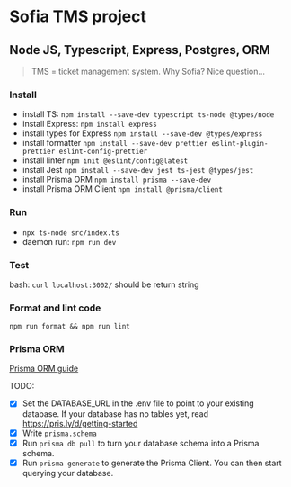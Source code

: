 # Sofia TMS project

## Node JS, Typescript, Express, Postgres, ORM

> TMS = ticket management system. Why Sofia? Nice question...

### Install

- install TS: `npm install --save-dev typescript ts-node @types/node`
- install Express: `npm install express`
- install types for Express `npm install --save-dev @types/express`
- install formatter `npm install --save-dev prettier eslint-plugin-prettier eslint-config-prettier`
- install linter `npm init @eslint/config@latest`
- install Jest `npm install --save-dev jest ts-jest @types/jest`
- install Prisma ORM `npm install prisma --save-dev`
- install Prisma ORM Client `npm install @prisma/client`

### Run

- `npx ts-node src/index.ts`
- daemon run: `npm run dev`

### Test

bash:
`curl localhost:3002/` should be return string

### Format and lint code

`npm run format && npm run lint`

### Prisma ORM

[Prisma ORM guide](https://www.prisma.io/docs/getting-started/quickstart-sqlite)

TODO:
- [x] Set the DATABASE_URL in the .env file to point to your existing database. If your database has no tables yet, read https://pris.ly/d/getting-started
- [x] Write `prisma.schema`
- [x] Run `prisma db pull` to turn your database schema into a Prisma schema.
- [x] Run `prisma generate` to generate the Prisma Client. You can then start querying your database.
